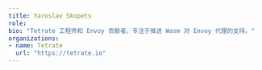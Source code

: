 ```yaml
---
title: Yaroslav Skopets 
role: 
bio: "Tetrate 工程师和 Envoy 贡献者，专注于推进 Wasm 对 Envoy 代理的支持。"
organizations:
- name: Tetrate
  url: "https://tetrate.io"
---
```


